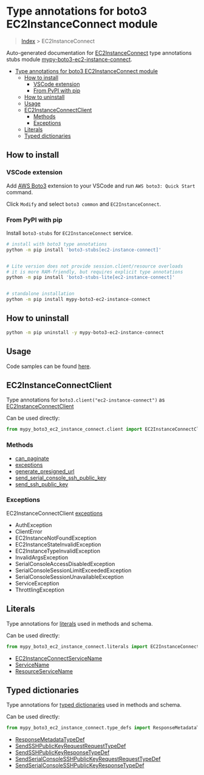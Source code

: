 <a id="type-annotations-for-boto3-ec2instanceconnect-module"></a>

# Type annotations for boto3 EC2InstanceConnect module

> [Index](..) > EC2InstanceConnect

Auto-generated documentation for
[EC2InstanceConnect](https://boto3.amazonaws.com/v1/documentation/api/latest/reference/services/ec2-instance-connect.html#EC2InstanceConnect)
type annotations stubs module
[mypy-boto3-ec2-instance-connect](https://pypi.org/project/mypy-boto3-ec2-instance-connect/).

- [Type annotations for boto3 EC2InstanceConnect module](#type-annotations-for-boto3-ec2instanceconnect-module)
  - [How to install](#how-to-install)
    - [VSCode extension](#vscode-extension)
    - [From PyPI with pip](#from-pypi-with-pip)
  - [How to uninstall](#how-to-uninstall)
  - [Usage](#usage)
  - [EC2InstanceConnectClient](#ec2instanceconnectclient)
    - [Methods](#methods)
    - [Exceptions](#exceptions)
  - [Literals](#literals)
  - [Typed dictionaries](#typed-dictionaries)

<a id="how-to-install"></a>

## How to install

<a id="vscode-extension"></a>

### VSCode extension

Add
[AWS Boto3](https://marketplace.visualstudio.com/items?itemName=Boto3typed.boto3-ide)
extension to your VSCode and run `AWS boto3: Quick Start` command.

Click `Modify` and select `boto3 common` and `EC2InstanceConnect`.

<a id="from-pypi-with-pip"></a>

### From PyPI with pip

Install `boto3-stubs` for `EC2InstanceConnect` service.

```bash
# install with boto3 type annotations
python -m pip install 'boto3-stubs[ec2-instance-connect]'


# Lite version does not provide session.client/resource overloads
# it is more RAM-friendly, but requires explicit type annotations
python -m pip install 'boto3-stubs-lite[ec2-instance-connect]'


# standalone installation
python -m pip install mypy-boto3-ec2-instance-connect
```

<a id="how-to-uninstall"></a>

## How to uninstall

```bash
python -m pip uninstall -y mypy-boto3-ec2-instance-connect
```

<a id="usage"></a>

## Usage

Code samples can be found [here](./usage.md).

<a id="ec2instanceconnectclient"></a>

## EC2InstanceConnectClient

Type annotations for `boto3.client("ec2-instance-connect")` as
[EC2InstanceConnectClient](./client.md)

Can be used directly:

```python
from mypy_boto3_ec2_instance_connect.client import EC2InstanceConnectClient
```

<a id="methods"></a>

### Methods

- [can_paginate](./client.md#can_paginate)
- [exceptions](./client.md#exceptions)
- [generate_presigned_url](./client.md#generate_presigned_url)
- [send_serial_console_ssh_public_key](./client.md#send_serial_console_ssh_public_key)
- [send_ssh_public_key](./client.md#send_ssh_public_key)

<a id="exceptions"></a>

### Exceptions

EC2InstanceConnectClient [exceptions](./client.md#exceptions)

- AuthException
- ClientError
- EC2InstanceNotFoundException
- EC2InstanceStateInvalidException
- EC2InstanceTypeInvalidException
- InvalidArgsException
- SerialConsoleAccessDisabledException
- SerialConsoleSessionLimitExceededException
- SerialConsoleSessionUnavailableException
- ServiceException
- ThrottlingException

<a id="literals"></a>

## Literals

Type annotations for [literals](./literals.md) used in methods and schema.

Can be used directly:

```python
from mypy_boto3_ec2_instance_connect.literals import EC2InstanceConnectServiceName, ...
```

- [EC2InstanceConnectServiceName](./literals.md#ec2instanceconnectservicename)
- [ServiceName](./literals.md#servicename)
- [ResourceServiceName](./literals.md#resourceservicename)

<a id="typed-dictionaries"></a>

## Typed dictionaries

Type annotations for [typed dictionaries](./type_defs.md) used in methods and
schema.

Can be used directly:

```python
from mypy_boto3_ec2_instance_connect.type_defs import ResponseMetadataTypeDef, ...
```

- [ResponseMetadataTypeDef](./type_defs.md#responsemetadatatypedef)
- [SendSSHPublicKeyRequestRequestTypeDef](./type_defs.md#sendsshpublickeyrequestrequesttypedef)
- [SendSSHPublicKeyResponseTypeDef](./type_defs.md#sendsshpublickeyresponsetypedef)
- [SendSerialConsoleSSHPublicKeyRequestRequestTypeDef](./type_defs.md#sendserialconsolesshpublickeyrequestrequesttypedef)
- [SendSerialConsoleSSHPublicKeyResponseTypeDef](./type_defs.md#sendserialconsolesshpublickeyresponsetypedef)
